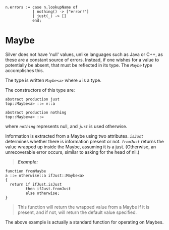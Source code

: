 
```
n.errors := case n.lookupName of
            | nothing() -> ["error!"]
            | just(_) -> []
            end;
```

# Maybe #

Silver does not have 'null' values, unlike languages such as Java or
C++, as these are a constant source of errors.  Instead,
if one wishes for a value to potentially be absent, that must be reflected in its
type.  The _`Maybe`_ type accomplishes this.

The type is written _`Maybe<a>`_ where _`a`_ is a type.

The constructors of this type are:
```
abstract production just
top::Maybe<a> ::= v::a

abstract production nothing
top::Maybe<a> ::=
```

where _`nothing`_ represents null, and _`just`_ is used otherwise.

Information is extracted from a Maybe using two attributes.  _`isJust`_
determines whether there is information present or not.  _`fromJust`_ returns
the value wrapped up inside the Maybe, assuming it is a just.  (Otherwise, an
unrecoverable error occurs, similar to asking for the head of nil.)

> _**Example:**_
```
function fromMaybe
a ::= otherwise::a ifJust::Maybe<a>
{
  return if ifJust.isJust
         then ifJust.fromJust
         else otherwise;
}
```
> This function will return the wrapped value from a Maybe if it is present, and if not, will return the default value specified.

The above example is actually a standard function for operating on Maybes.